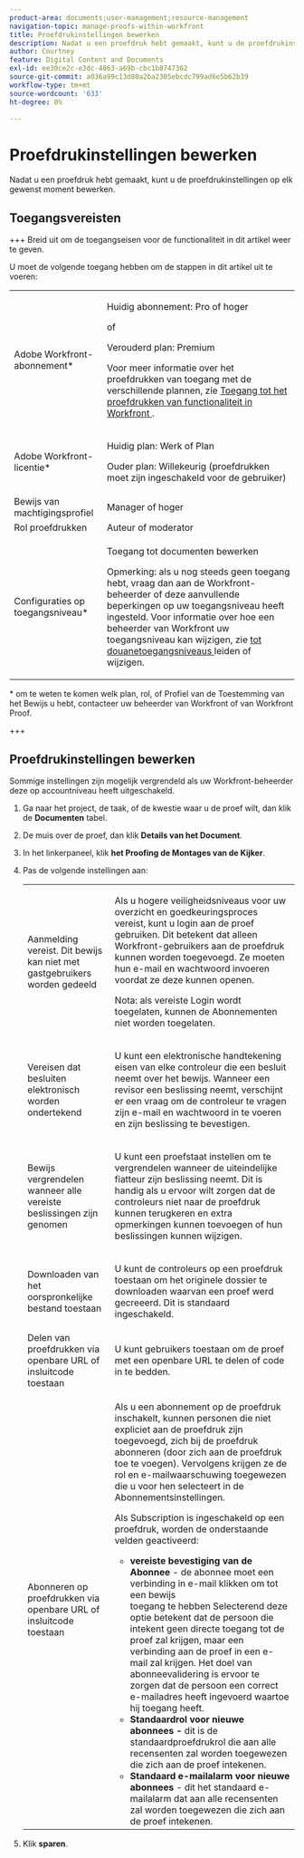 ```yaml
---
product-area: documents;user-management;resource-management
navigation-topic: manage-proofs-within-workfront
title: Proefdrukinstellingen bewerken
description: Nadat u een proefdruk hebt gemaakt, kunt u de proefdrukinstellingen op elk gewenst moment bewerken.
author: Courtney
feature: Digital Content and Documents
exl-id: ee30ce2c-e3dc-4863-a69b-cbc1b8747362
source-git-commit: a036a99c13d80a2ba2305ebcdc799ad6e5b62b39
workflow-type: tm+mt
source-wordcount: '633'
ht-degree: 0%

---
```


# Proefdrukinstellingen bewerken

Nadat u een proefdruk hebt gemaakt, kunt u de proefdrukinstellingen op elk gewenst moment bewerken.

## Toegangsvereisten

+++ Breid uit om de toegangseisen voor de functionaliteit in dit artikel weer te geven.

U moet de volgende toegang hebben om de stappen in dit artikel uit te voeren:

<table style="table-layout:auto"> 
 <col> 
 <col> 
 <tbody> 
  <tr> 
   <td role="rowheader">Adobe Workfront-abonnement*</td> 
   <td> <p>Huidig abonnement: Pro of hoger</p> <p>of</p> <p>Verouderd plan: Premium</p> <p>Voor meer informatie over het proefdrukken van toegang met de verschillende plannen, zie <a href="/help/quicksilver/administration-and-setup/manage-workfront/configure-proofing/access-to-proofing-functionality.md" class="MCXref xref"> Toegang tot het proefdrukken van functionaliteit in Workfront </a>.</p> </td> 
  </tr> 
  <tr> 
   <td role="rowheader">Adobe Workfront-licentie*</td> 
   <td> <p>Huidig plan: Werk of Plan</p> <p>Ouder plan: Willekeurig (proefdrukken moet zijn ingeschakeld voor de gebruiker)</p> </td> 
  </tr> 
  <tr> 
   <td role="rowheader">Bewijs van machtigingsprofiel </td> 
   <td>Manager of hoger</td> 
  </tr> 
  <tr> 
   <td role="rowheader">Rol proefdrukken</td> 
   <td>Auteur of moderator</td> 
  </tr> 
  <tr> 
   <td role="rowheader">Configuraties op toegangsniveau*</td> 
   <td> <p>Toegang tot documenten bewerken</p> <p>Opmerking: als u nog steeds geen toegang hebt, vraag dan aan de Workfront-beheerder of deze aanvullende beperkingen op uw toegangsniveau heeft ingesteld. Voor informatie over hoe een beheerder van Workfront uw toegangsniveau kan wijzigen, zie <a href="../../../administration-and-setup/add-users/configure-and-grant-access/create-modify-access-levels.md" class="MCXref xref"> tot douanetoegangsniveaus </a> leiden of wijzigen.</p> </td> 
  </tr> 
 </tbody> 
</table>

&#42; om te weten te komen welk plan, rol, of Profiel van de Toestemming van het Bewijs u hebt, contacteer uw beheerder van Workfront of van Workfront Proof.

+++

## Proefdrukinstellingen bewerken

Sommige instellingen zijn mogelijk vergrendeld als uw Workfront-beheerder deze op accountniveau heeft uitgeschakeld.

1. Ga naar het project, de taak, of de kwestie waar u de proef wilt, dan klik de **Documenten** tabel.
1. De muis over de proef, dan klik **Details van het Document**.
1. In het linkerpaneel, klik **het Proofing de Montages van de Kijker**.
1. Pas de volgende instellingen aan:

   <table style="table-layout:auto"> 
    <col> 
    <col> 
    <tbody> 
     <tr> 
      <td role="rowheader">Aanmelding vereist. Dit bewijs kan niet met gastgebruikers worden gedeeld</td> 
      <td> <p>Als u hogere veiligheidsniveaus voor uw overzicht en goedkeuringsproces vereist, kunt u login aan de proef gebruiken. Dit betekent dat alleen Workfront-gebruikers aan de proefdruk kunnen worden toegevoegd. Ze moeten hun e-mail en wachtwoord invoeren voordat ze deze kunnen openen.</p> <p>Nota: <em style="font-style: normal;"> als vereiste Login wordt toegelaten, kunnen de Abonnementen niet worden toegelaten.</em> </p> </td> 
     </tr> 
     <tr> 
      <td role="rowheader">Vereisen dat besluiten elektronisch worden ondertekend</td> 
      <td> <p>U kunt een elektronische handtekening eisen van elke controleur die een besluit neemt over het bewijs. Wanneer een revisor een beslissing neemt, verschijnt er een vraag om de controleur te vragen zijn e-mail en wachtwoord in te voeren en zijn beslissing te bevestigen.</p> </td> 
     </tr> 
     <tr> 
      <td role="rowheader">Bewijs vergrendelen wanneer alle vereiste beslissingen zijn genomen</td> 
      <td> <p>U kunt een proefstaat instellen om te vergrendelen wanneer de uiteindelijke fiatteur zijn beslissing neemt. Dit is handig als u ervoor wilt zorgen dat de controleurs niet naar de proefdruk kunnen terugkeren en extra opmerkingen kunnen toevoegen of hun beslissingen kunnen wijzigen.</p> </td> 
     </tr> 
     <tr> 
      <td role="rowheader">Downloaden van het oorspronkelijke bestand toestaan</td> 
      <td> <p>U kunt de controleurs op een proefdruk toestaan om het originele dossier te downloaden waarvan een proef werd gecreeerd. Dit is standaard ingeschakeld.</p> </td> 
     </tr> 
     <tr> 
      <td role="rowheader">Delen van proefdrukken via openbare URL of insluitcode toestaan</td> 
      <td>U kunt gebruikers toestaan om de proef met een openbare URL te delen of code in te bedden. </td> 
     </tr> 
     <tr> 
      <td role="rowheader">Abonneren op proefdrukken via openbare URL of insluitcode toestaan</td> 
      <td> <p>Als u een abonnement op de proefdruk inschakelt, kunnen personen die niet expliciet aan de proefdruk zijn toegevoegd, zich bij de proefdruk abonneren (door zich aan de proefdruk toe te voegen). Vervolgens krijgen ze de rol en e-mailwaarschuwing toegewezen die u voor hen selecteert in de Abonnementsinstellingen.</p> <p>Als Subscription is ingeschakeld op een proefdruk, worden de onderstaande velden geactiveerd:</p> 
       <ul> 
        <li><strong> vereiste bevestiging van de Abonnee </strong> - de abonnee moet een verbinding in e-mail klikken om tot een bewijs <br> toegang te hebben Selecterend deze optie betekent dat de persoon die intekent geen directe toegang tot de proef zal krijgen, maar een verbinding aan de proef in een e-mail zal krijgen. Het doel van abonneevalidering is ervoor te zorgen dat de persoon een correct e-mailadres heeft ingevoerd waartoe hij toegang heeft.</li> 
        <li><strong> Standaardrol voor nieuwe abonnees - </strong> dit is de standaardproefdrukrol die aan alle recensenten zal worden toegewezen die zich aan de proef intekenen.</li> 
        <li><strong> Standaard e-mailalarm voor nieuwe abonnees </strong> - dit het standaard e-mailalarm dat aan alle recensenten zal worden toegewezen die zich aan de proef intekenen.</li> 
       </ul> </td> 
     </tr> 
    </tbody> 
   </table>

1. Klik **sparen**.

 
